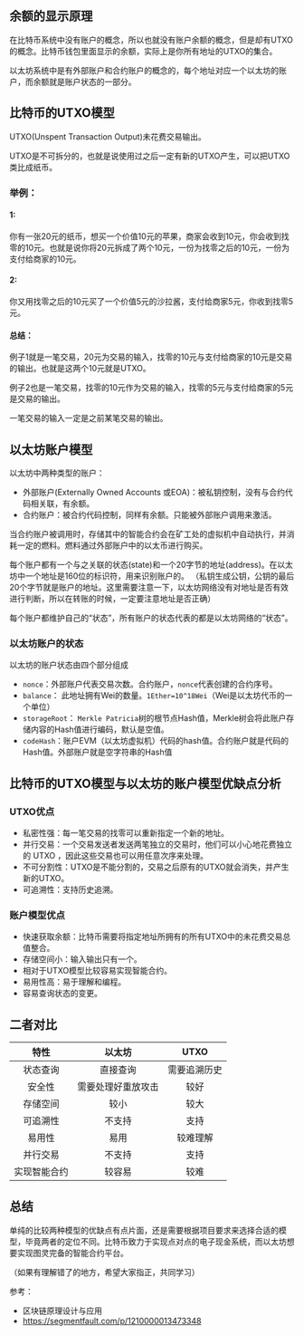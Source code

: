 
## 余额的显示原理
在比特币系统中没有账户的概念，所以也就没有账户余额的概念，但是却有UTXO的概念。比特币钱包里面显示的余额，实际上是你所有地址的UTXO的集合。

以太坊系统中是有外部账户和合约账户的概念的，每个地址对应一个以太坊的账户，而余额就是账户状态的一部分。

## 比特币的UTXO模型
UTXO(Unspent Transaction Output)未花费交易输出。

UTXO是不可拆分的，也就是说使用过之后一定有新的UTXO产生，可以把UTXO类比成纸币。

### 举例：

#### 1:

你有一张20元的纸币，想买一个价值10元的苹果，商家会收到10元，你会收到找零的10元。也就是说你将20元拆成了两个10元，一份为找零之后的10元，一份为支付给商家的10元。

#### 2:

你又用找零之后的10元买了一个价值5元的沙拉酱，支付给商家5元，你收到找零5元。

#### 总结：

例子1就是一笔交易，20元为交易的输入，找零的10元与支付给商家的10元是交易的输出。也就是这两个10元就是UTXO。

例子2也是一笔交易，找零的10元作为交易的输入，找零的5元与支付给商家的5元是交易的输出。

一笔交易的输入一定是之前某笔交易的输出。

## 以太坊账户模型
以太坊中两种类型的账户：
* 外部账户(Externally Owned Accounts 或EOA)：被私钥控制，没有与合约代码相关联，有余额。
* 合约账户：被合约代码控制，同样有余额。只能被外部账户调用来激活。

当合约账户被调用时，存储其中的智能合约会在矿工处的虚拟机中自动执行，并消耗一定的燃料。燃料通过外部账户中的以太币进行购买。

每个账户都有一个与之关联的状态(state)和一个20字节的地址(address)。在以太坊中一个地址是160位的标识符，用来识别账户的。
（私钥生成公钥，公钥的最后20个字节就是账户的地址。这里需要注意一下，以太坊网络没有对地址是否有效进行判断，所以在转账的时候，一定要注意地址是否正确）

每个账户都维护自己的“状态”，所有账户的状态代表的都是以太坊网络的“状态”。
### 以太坊账户的状态
以太坊的账户状态由四个部分组成
* `nonce`：外部账户代表交易次数。合约账户，`nonce`代表创建的合约序号。
* `balance`： 此地址拥有Wei的数量。`1Ether=10^18Wei`（Wei是以太坊代币的一个单位）
* `storageRoot`： `Merkle Patricia`树的根节点Hash值，Merkle树会将此账户存储内容的Hash值进行编码，默认是空值。
* `codeHash`：账户EVM（以太坊虚拟机）代码的hash值。合约账户就是代码的Hash值。外部账户就是空字符串的Hash值


## 比特币的UTXO模型与以太坊的账户模型优缺点分析

### UTXO优点
* 私密性强：每一笔交易的找零可以重新指定一个新的地址。
* 并行交易：一个交易发送者发送两笔独立的交易时，他们可以小心地花费独立的 UTXO ，因此这些交易也可以用任意次序来处理。
* 不可分割性：UTXO是不能分割的，交易之后原有的UTXO就会消失，并产生新的UTXO。
* 可追溯性：支持历史追溯。


### 账户模型优点
* 快速获取余额：比特币需要将指定地址所拥有的所有UTXO中的未花费交易总值整合。
* 存储空间小：输入输出只有一个。
* 相对于UTXO模型比较容易实现智能合约。
* 易用性高：易于理解和编程。
* 容易查询状态的变更。

## 二者对比

|    特性   |       以太坊      |      UTXO   |
|:-------:  |:-------------:   | :----------:|
|   状态查询 |     直接查询      |   需要追溯历史   |
|   安全性   | 需要处理好重放攻击  |    较好    |
|   存储空间 |     较小    |   较大  |
|   可追溯性 |   不支持   |   支持    |
|   易用性  |     易用    |   较难理解   |
|   并行交易  |   不支持  |    支持   |
| 实现智能合约| 较容易 |  较难  |

## 总结
单纯的比较两种模型的优缺点有点片面，还是需要根据项目要求来选择合适的模型，毕竟两者的定位不同。比特币致力于实现点对点的电子现金系统，而以太坊想要实现图灵完备的智能合约平台。

（如果有理解错了的地方，希望大家指正，共同学习）


参考：
* 区块链原理设计与应用
* https://segmentfault.com/p/1210000013473348

